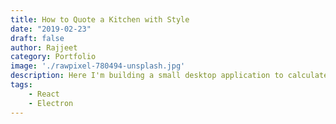 ```yaml
---
title: How to Quote a Kitchen with Style 
date: "2019-02-23"
draft: false
author: Rajjeet
category: Portfolio
image: './rawpixel-780494-unsplash.jpg'
description: Here I'm building a small desktop application to calculates quotations quickly for high-end kitchens based on a client specified algorithm and basic parameters.
tags: 
    - React
    - Electron
---
```

